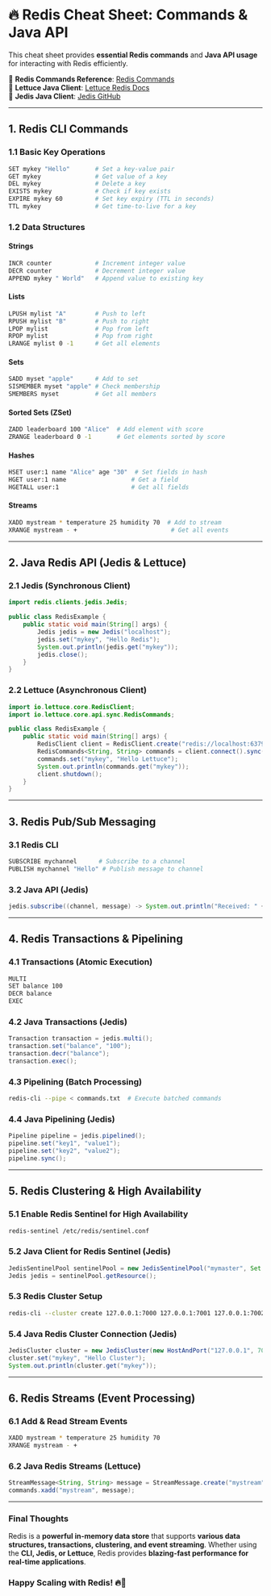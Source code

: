 # 🔥 Redis Cheat Sheet: Commands & Java API

This cheat sheet provides **essential Redis commands** and **Java API usage** for interacting with Redis efficiently.

📌 **Redis Commands Reference**: [Redis Commands](https://redis.io/commands)  
📌 **Lettuce Java Client**: [Lettuce Redis Docs](https://lettuce.io/)  
📌 **Jedis Java Client**: [Jedis GitHub](https://github.com/redis/jedis)  

---

## **1. Redis CLI Commands**

### **1.1 Basic Key Operations**
```sh
SET mykey "Hello"       # Set a key-value pair
GET mykey               # Get value of a key
DEL mykey               # Delete a key
EXISTS mykey            # Check if key exists
EXPIRE mykey 60         # Set key expiry (TTL in seconds)
TTL mykey               # Get time-to-live for a key
```

### **1.2 Data Structures**  

#### **Strings**  
```sh
INCR counter            # Increment integer value
DECR counter            # Decrement integer value
APPEND mykey " World"   # Append value to existing key
```

#### **Lists**  
```sh
LPUSH mylist "A"        # Push to left
RPUSH mylist "B"        # Push to right
LPOP mylist             # Pop from left
RPOP mylist             # Pop from right
LRANGE mylist 0 -1      # Get all elements
```

#### **Sets**  
```sh
SADD myset "apple"      # Add to set
SISMEMBER myset "apple" # Check membership
SMEMBERS myset          # Get all members
```

#### **Sorted Sets (ZSet)**  
```sh
ZADD leaderboard 100 "Alice"  # Add element with score
ZRANGE leaderboard 0 -1       # Get elements sorted by score
```

#### **Hashes**  
```sh
HSET user:1 name "Alice" age "30"  # Set fields in hash
HGET user:1 name                  # Get a field
HGETALL user:1                    # Get all fields
```

#### **Streams**  
```sh
XADD mystream * temperature 25 humidity 70  # Add to stream
XRANGE mystream - +                          # Get all events
```

---

## **2. Java Redis API (Jedis & Lettuce)**  

### **2.1 Jedis (Synchronous Client)**
```java
import redis.clients.jedis.Jedis;

public class RedisExample {
    public static void main(String[] args) {
        Jedis jedis = new Jedis("localhost");
        jedis.set("mykey", "Hello Redis");
        System.out.println(jedis.get("mykey"));
        jedis.close();
    }
}
```

### **2.2 Lettuce (Asynchronous Client)**
```java
import io.lettuce.core.RedisClient;
import io.lettuce.core.api.sync.RedisCommands;

public class RedisExample {
    public static void main(String[] args) {
        RedisClient client = RedisClient.create("redis://localhost:6379");
        RedisCommands<String, String> commands = client.connect().sync();
        commands.set("mykey", "Hello Lettuce");
        System.out.println(commands.get("mykey"));
        client.shutdown();
    }
}
```

---

## **3. Redis Pub/Sub Messaging**  

### **3.1 Redis CLI**  
```sh
SUBSCRIBE mychannel      # Subscribe to a channel
PUBLISH mychannel "Hello" # Publish message to channel
```

### **3.2 Java API (Jedis)**  
```java
jedis.subscribe((channel, message) -> System.out.println("Received: " + message), "mychannel");
```

---

## **4. Redis Transactions & Pipelining**  

### **4.1 Transactions (Atomic Execution)**  
```sh
MULTI
SET balance 100
DECR balance
EXEC
```

### **4.2 Java Transactions (Jedis)**  
```java
Transaction transaction = jedis.multi();
transaction.set("balance", "100");
transaction.decr("balance");
transaction.exec();
```

### **4.3 Pipelining (Batch Processing)**  
```sh
redis-cli --pipe < commands.txt  # Execute batched commands
```

### **4.4 Java Pipelining (Jedis)**  
```java
Pipeline pipeline = jedis.pipelined();
pipeline.set("key1", "value1");
pipeline.set("key2", "value2");
pipeline.sync();
```

---

## **5. Redis Clustering & High Availability**  

### **5.1 Enable Redis Sentinel for High Availability**
```sh
redis-sentinel /etc/redis/sentinel.conf
```

### **5.2 Java Client for Redis Sentinel (Jedis)**  
```java
JedisSentinelPool sentinelPool = new JedisSentinelPool("mymaster", Set.of("127.0.0.1:26379"));
Jedis jedis = sentinelPool.getResource();
```

### **5.3 Redis Cluster Setup**
```sh
redis-cli --cluster create 127.0.0.1:7000 127.0.0.1:7001 127.0.0.1:7002 --cluster-replicas 1
```

### **5.4 Java Redis Cluster Connection (Jedis)**
```java
JedisCluster cluster = new JedisCluster(new HostAndPort("127.0.0.1", 7000));
cluster.set("mykey", "Hello Cluster");
System.out.println(cluster.get("mykey"));
```

---

## **6. Redis Streams (Event Processing)**  

### **6.1 Add & Read Stream Events**
```sh
XADD mystream * temperature 25 humidity 70
XRANGE mystream - +
```

### **6.2 Java Redis Streams (Lettuce)**
```java
StreamMessage<String, String> message = StreamMessage.create("mystream", "temperature", "25");
commands.xadd("mystream", message);
```

---

### **Final Thoughts**  
Redis is a **powerful in-memory data store** that supports **various data structures, transactions, clustering, and event streaming**. Whether using the **CLI, Jedis, or Lettuce**, Redis provides **blazing-fast performance for real-time applications**.

### **Happy Scaling with Redis! 🔥🚀**  
